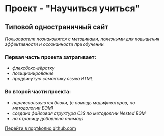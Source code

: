 # Проект - "Научиться учиться"

## Типовой одностраничный сайт
_Пользователи познакомятся с методиками, полезными для повышения эффективности и осознанности при обучении._

### Первая часть проекта затрагивает:
* _флексбокс-вёрстку_
* _позиционирование_
* _продвинутую семантику языка HTML_

### Во второй части проекта:
* _переиспользуются блоки, (с помощь модификаторов, по методологии БЭМ)_
* _создана файловая структура CSS по методолгии Nested БЭМ_
* _на страницу добавлена анимаця_

[Перейти в портфолио github.com](https://github.com/alex-bon-9?tab=repositories "Посмотреть другие проекты разработчика на сайте github.com")
